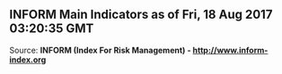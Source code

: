 ## INFORM Main Indicators as of Fri, 18 Aug 2017 03:20:35 GMT

Source: **INFORM (Index For Risk Management) - http://www.inform-index.org**